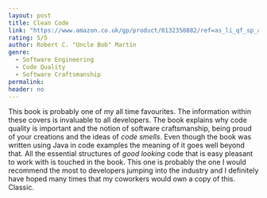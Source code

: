 ```yaml
---
layout: post
title: Clean Code
link: "https://www.amazon.co.uk/gp/product/0132350882/ref=as_li_qf_sp_asin_il_tl?ie=UTF8&camp=1634&creative=6738&creativeASIN=0132350882&linkCode=as2&tag=jussihallilac-21"
rating: 5/5
author: Robert C. "Uncle Bob" Martin
genre:
  - Software Engineering
  - Code Quality
  - Software Craftsmanship
permalink:
header: no
---
```


This book is probably one of my all time favourites. The information within these covers is invaluable to all developers. The book explains why code quality is important and the notion of software craftsmanship, being proud of your creations and the ideas of *code smells*. Even though the book was written using Java in code examples the meaning of it goes well beyond that. All the essential structures of *good looking* code that is easy pleasant to work with is touched in the book. This one is probably the one I would recommend the most to developers jumping into the industry and I definitely have hoped many times that my coworkers would own a copy of this. Classic.
